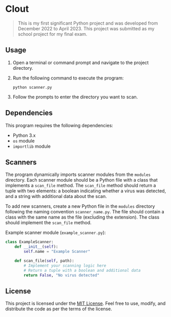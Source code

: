 
# Clout

 
> This is my first significant Python project and was developed from December 2022 to April 2023. This project was submitted as my school project for my final exam.



## Usage

1. Open a terminal or command prompt and navigate to the project directory.
2. Run the following command to execute the program:

   ```shell
   python scanner.py
   ```

3. Follow the prompts to enter the directory you want to scan.

## Dependencies

This program requires the following dependencies:

- Python 3.x
- `os` module
- `importlib` module

## Scanners

The program dynamically imports scanner modules from the `modules` directory. Each scanner module should be a Python file with a class that implements a `scan_file` method. The `scan_file` method should return a tuple with two elements: a boolean indicating whether a virus was detected, and a string with additional data about the scan.

To add new scanners, create a new Python file in the `modules` directory following the naming convention `scanner_name.py`. The file should contain a class with the same name as the file (excluding the extension). The class should implement the `scan_file` method.

Example scanner module (`example_scanner.py`):

```python
class ExampleScanner:
    def __init__(self):
        self.name = "Example Scanner"

    def scan_file(self, path):
        # Implement your scanning logic here
        # Return a tuple with a boolean and additional data
        return False, "No virus detected"
```

## License

This project is licensed under the [MIT License](LICENSE). Feel free to use, modify, and distribute the code as per the terms of the license.